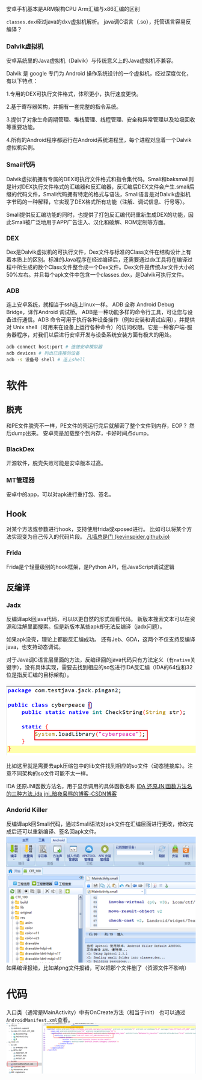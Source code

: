 
安卓手机基本是ARM架构CPU
Arm汇编与x86汇编的区别



`classes.dex`经过java的dxv虚拟机解析。
java调C语言（.so），托管语言容易反编译？
### Dalvik虚拟机

安卓系统里的Java虚拟机（Dalvik）与传统意义上的Java虚拟机不兼容。

Dalvik 是 google 专门为 Android 操作系统设计的一个虚拟机，经过深度优化，有以下特点：

1.专用的DEX可执行文件格式，体积更小，执行速度更快。 

2.基于寄存器架构，并拥有一套完整的指令系统。

3.提供了对象生命周期管理、堆栈管理、线程管理、安全和异常管理以及垃圾回收等重要功能。

4.所有的Android程序都运行在Android系统进程里，每个进程对应着一个Dalvik虚拟机实例。

### Smail代码
Dalvik虚拟机拥有专属的DEX可执行文件格式和指令集代码。Smali和baksmali则是针对DEX执行文件格式的汇编器和反汇编器，反汇编后DEX文件会产生.smali后缀的代码文件，Smali代码拥有特定的格式与语法，Smali语言是对Dalvik虚拟机字节码的一种解释，它实现了DEX格式所有功能（注解、调试信息、行号等）。

Smali提供反汇编功能的同时，也提供了打包反汇编代码重新生成DEX的功能，因此Smali被广泛地用于APP广告注入、汉化和破解、ROM定制等方面。

### DEX
Dex是Dalvik虚拟机的可执行文件，Dex文件与标准的Class文件在结构设计上有着本质上的区别。标准的Java程序在经过编译后，还需要通过dx工具将在编译过程中所生成的数个Class文件整合成一个Dex文件。Dex文件是传统Jar文件大小的50%左右。并且每个apk文件中包含一个classes.dex，是Dalvik可执行文件。




### ADB
连上安卓系统，就相当于ssh连上linux一样。
ADB 全称 Android Debug Bridge，译作Android 调试桥。 ADB是一种功能多样的命令行工具，可让您与设备进行通信。ADB 命令可用于执行各种设备操作（例如安装和调试应用），并提供对 Unix shell（可用来在设备上运行各种命令）的访问权限。它是一种客户端-服务器程序，对我们以后进行安卓开发与设备系统安装方面有极大的用处。


```sh
adb connect host:port # 连接安卓模拟器
adb devices # 列出已连接的设备
adb -s 设备号 shell # 连上shell
```


# 软件
## 脱壳

和PE文件脱壳不一样，PE文件的壳运行完后就解密了整个文件到内存，EOP？
然后dump出来。
安卓壳是加载整个到内存，卡好时间点dump。

### BlackDex
开源软件，脱壳失败可能是安卓版本过高。

### MT管理器

安卓中的app，可以对apk进行重打包、签名。

## Hook
对某个方法或参数进行hook，支持使用frida或xposed进行。
比如可以将某个方法实现变为自己传入的代码片段。
[凡墙总是门 (kevinspider.github.io)](https://kevinspider.github.io/)

### Frida
Frida是个轻量级别的hook框架，是Python API，但JavaScript调试逻辑


## 反编译
### Jadx

反编译apk回java代码，可以以更自然的形式观看代码。
新版本搜索文本可以在资源和注解里面搜索。但是新版本某些apk却无法反编译（jadx问题）。

如果apk没壳，理论上都能反汇编成功。
还有Jeb、GDA，这两个不仅支持反编译java，也支持动态调试。

对于Java调C语言层里面的方法，反编译回的java代码只有方法定义（有`native`关键字），没有具体实现，需要去找到相应的so包进行IDA反汇编（IDA的64位和32位是指反汇编的目标架构）。

![](../attachments/Pasted%20image%2020230904112652.png)

比如这里就是需要去apk压缩包中的lib文件找到相应的so文件（动态链接库）。注意不同架构的so文件可能不太一样。

IDA 还原JNI函数方法名，用于显示调用的具体函数名称
[IDA 还原JNI函数方法名 的三种方法_ida jni_暗夜枭熊的博客-CSDN博客](https://blog.csdn.net/yb493071294/article/details/80378730)




### Andorid Killer

反编译apk回Smali代码，通过Smali语法对apk文件在汇编层面进行更改，修改完成后还可以重新编译、签名回apk文件。
![](../attachments/Pasted%20image%2020230904101145.png)
如果编译报错，比如某png文件报错，可以把那个文件删了（资源文件不影响）

# 代码

入口类（通常是MainActivity）中有OnCreate方法（相当于init）
也可以通过`AndroidManifest.xml`查看。
![](../attachments/Pasted%20image%2020230904095851.png)
